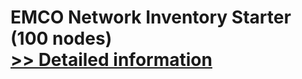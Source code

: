 # EMCO Network Inventory Starter (100 nodes)<br />[>> Detailed information](https://secure.shareit.com/shareit/product.html?productid=300281091&affiliateid=200057808)